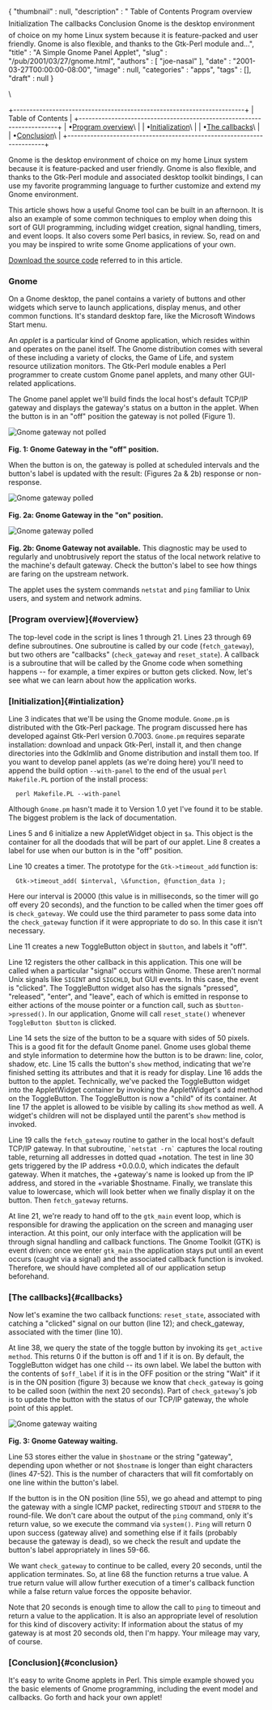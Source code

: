 {
   "thumbnail" : null,
   "description" : " Table of Contents Program overview Initialization The callbacks Conclusion Gnome is the desktop environment of choice on my home Linux system because it is feature-packed and user friendly. Gnome is also flexible, and thanks to the Gtk-Perl module and...",
   "title" : "A Simple Gnome Panel Applet",
   "slug" : "/pub/2001/03/27/gnome.html",
   "authors" : [
      "joe-nasal"
   ],
   "date" : "2001-03-27T00:00:00-08:00",
   "image" : null,
   "categories" : "apps",
   "tags" : [],
   "draft" : null
}





\

+-----------------------------------------------------------------------+
| Table of Contents                                                     |
+-----------------------------------------------------------------------+
| •[Program overview](#overview)\                                       |
| •[Initialization](#intialization)\                                    |
| •[The callbacks](#callbacks)\                                         |
| •[Conclusion](#conclusion)\                                           |
+-----------------------------------------------------------------------+

Gnome is the desktop environment of choice on my home Linux system
because it is feature-packed and user friendly. Gnome is also flexible,
and thanks to the Gtk-Perl module and associated desktop toolkit
bindings, I can use my favorite programming language to further
customize and extend my Gnome environment.

This article shows how a useful Gnome tool can be built in an afternoon.
It is also an example of some common techniques to employ when doing
this sort of GUI programming, including widget creation, signal
handling, timers, and event loops. It also covers some Perl basics, in
review. So, read on and you may be inspired to write some Gnome
applications of your own.

[Download the source code](/media/_pub_2001_03_27_gnome/ping_gateway.pl)
referred to in this article.

### Gnome

On a Gnome desktop, the panel contains a variety of buttons and other
widgets which serve to launch applications, display menus, and other
common functions. It's standard desktop fare, like the Microsoft Windows
Start menu.

An *applet* is a particular kind of Gnome application, which resides
within and operates on the panel itself. The Gnome distribution comes
with several of these including a variety of clocks, the Game of Life,
and system resource utilization monitors. The Gtk-Perl module enables a
Perl programmer to create custom Gnome panel applets, and many other
GUI-related applications.

The Gnome panel applet we'll build finds the local host's default TCP/IP
gateway and displays the gateway's status on a button in the applet.
When the button is in an "off" position the gateway is not polled
(Figure 1).

![Gnome gateway not polled](/images/_pub_2001_03_27_gnome/figure1.jpg)\
\
**Fig. 1: Gnome Gateway in the "off" position.**

When the button is on, the gateway is polled at scheduled intervals and
the button's label is updated with the result: (Figures 2a & 2b)
response or non-response.

![Gnome gateway polled](/images/_pub_2001_03_27_gnome/figure2.jpg)\
\
**Fig. 2a: Gnome Gateway in the "on" position.**

![Gnome gateway polled](/images/_pub_2001_03_27_gnome/figure2b.jpg)\
\
**Fig. 2b: Gnome Gateway not available.**
This diagnostic may be used to regularly and unobtrusively report the
status of the local network relative to the machine's default gateway.
Check the button's label to see how things are faring on the upstream
network.

The applet uses the system commands `netstat` and `ping` familiar to
Unix users, and system and network admins.

### [Program overview]{#overview}

The top-level code in the script is lines 1 through 21. Lines 23 through
69 define subroutines. One subroutine is called by our code
(`fetch_gateway`), but two others are "callbacks" (`check_gateway` and
`reset_state`). A callback is a subroutine that will be called by the
Gnome code when something happens -- for example, a timer expires or
button gets clicked. Now, let's see what we can learn about how the
application works.

### [Initialization]{#intialization}

Line 3 indicates that we'll be using the Gnome module. `Gnome.pm` is
distributed with the Gtk-Perl package. The program discussed here has
developed against Gtk-Perl version 0.7003. `Gnome.pm` requires separate
installation: download and unpack Gtk-Perl, install it, and then change
directories into the GdkImlib and Gnome distribution and install them
too. If you want to develop panel applets (as we're doing here) you'll
need to append the build option `--with-panel` to the end of the usual
`perl Makefile.PL` portion of the install process:

      perl Makefile.PL --with-panel

Although `Gnome.pm` hasn't made it to Version 1.0 yet I've found it to
be stable. The biggest problem is the lack of documentation.

Lines 5 and 6 initialize a new AppletWidget object in `$a`. This object
is the container for all the doodads that will be part of our applet.
Line 8 creates a label for use when our button is in the "off" position.

Line 10 creates a timer. The prototype for the `Gtk->timeout_add`
function is:

      Gtk->timeout_add( $interval, \&function, @function_data );

Here our interval is 20000 (this value is in milliseconds, so the timer
will go off every 20 seconds), and the function to be called when the
timer goes off is `check_gateway`. We could use the third parameter to
pass some data into the `check_gateway` function if it were appropriate
to do so. In this case it isn't necessary.

Line 11 creates a new ToggleButton object in `$button`, and labels it
"off".

Line 12 registers the other callback in this application. This one will
be called when a particular "signal" occurs within Gnome. These aren't
normal Unix signals like `SIGINT` and `SIGCHLD`, but GUI events. In this
case, the event is "clicked". The ToggleButton widget also has the
signals "pressed", "released", "enter", and "leave", each of which is
emitted in response to either actions of the mouse pointer or a function
call, such as `$button->pressed()`. In our application, Gnome will call
`reset_state()` whenever `ToggleButton $button` is clicked.

Line 14 sets the size of the button to be a square with sides of 50
pixels. This is a good fit for the default Gnome panel. Gnome uses
global theme and style information to determine how the button is to be
drawn: line, color, shadow, etc. Line 15 calls the button's `show`
method, indicating that we're finished setting its attributes and that
it is ready for display. Line 16 adds the button to the applet.
Technically, we've packed the ToggleButton widget into the AppletWidget
container by invoking the AppletWidget's add method on the ToggleButton.
The ToggleButton is now a "child" of its container. At line 17 the
applet is allowed to be visible by calling its `show` method as well. A
widget's children will not be displayed until the parent's `show` method
is invoked.

Line 19 calls the `fetch_gateway` routine to gather in the local host's
default TCP/IP gateway. In that subroutine, `` `netstat -rn` `` captures
the local routing table, returning all addresses in dotted quad
+notation. The test in line 30 gets triggered by the IP address
+0.0.0.0, which indicates the default gateway. When it matches, the
+gateway's name is looked up from the IP address, and stored in the
+variable \$hostname. Finally, we translate this value to lowercase,
which will look better when we finally display it on the button. Then
`fetch_gateway` returns.

At line 21, we're ready to hand off to the `gtk_main` event loop, which
is responsible for drawing the application on the screen and managing
user interaction. At this point, our only interface with the application
will be through signal handling and callback functions. The Gnome
Toolkit (GTK) is event driven: once we enter `gtk_main` the application
stays put until an event occurs (caught via a signal) and the associated
callback function is invoked. Therefore, we should have completed all of
our application setup beforehand.

### [The callbacks]{#callbacks}

Now let's examine the two callback functions: `reset_state`, associated
with catching a "clicked" signal on our button (line 12); and
check\_gateway, associated with the timer (line 10).

At line 38, we query the state of the toggle button by invoking its
`get_active method`. This returns 0 if the button is off and 1 if it is
on. By default, the ToggleButton widget has one child -- its own label.
We label the button with the contents of `$off_label` if it is in the
OFF position or the string "Wait" if it is in the ON position (figure 3)
because we know that `check_gateway` is going to be called soon (within
the next 20 seconds). Part of `check_gateway`'s job is to update the
button with the status of our TCP/IP gateway, the whole point of this
applet.

![Gnome gateway waiting](/images/_pub_2001_03_27_gnome/figure3.jpg)\
\
**Fig. 3: Gnome Gateway waiting.**

Line 53 stores either the value in `$hostname` or the string "gateway",
depending upon whether or not `$hostname` is longer than eight
characters (lines 47-52). This is the number of characters that will fit
comfortably on one line within the button's label.

If the button is in the ON position (line 55), we go ahead and attempt
to ping the gateway with a single ICMP packet, redirecting `STDOUT` and
`STDERR` to the round-file. We don't care about the output of the `ping`
command, only it's return value, so we execute the command via
`system()`. `Ping` will return 0 upon success (gateway alive) and
something else if it fails (probably because the gateway is dead), so we
check the result and update the button's label appropriately in lines
59-66.

We want `check_gateway` to continue to be called, every 20 seconds,
until the application terminates. So, at line 68 the function returns a
true value. A true return value will allow further execution of a
timer's callback function while a false return value forces the opposite
behavior.

Note that 20 seconds is enough time to allow the call to `ping` to
timeout and return a value to the application. It is also an appropriate
level of resolution for this kind of discovery activity: If information
about the status of my gateway is at most 20 seconds old, then I'm
happy. Your mileage may vary, of course.

### [Conclusion]{#conclusion}

It's easy to write Gnome applets in Perl. This simple example showed you
the basic elements of Gnome programming, including the event model and
callbacks. Go forth and hack your own applet!


